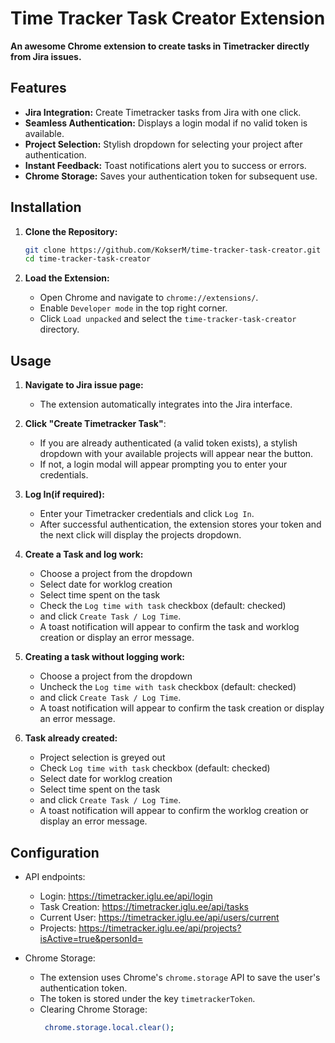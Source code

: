 # Time Tracker Task Creator Extension

**An awesome Chrome extension to create tasks in Timetracker directly from Jira issues.**

## Features

- **Jira Integration:** Create Timetracker tasks from Jira with one click.
- **Seamless Authentication:** Displays a login modal if no valid token is available.
- **Project Selection:** Stylish dropdown for selecting your project after authentication.
- **Instant Feedback:** Toast notifications alert you to success or errors.
- **Chrome Storage:** Saves your authentication token for subsequent use.

## Installation

1. **Clone the Repository:**

   ```bash
   git clone https://github.com/KokserM/time-tracker-task-creator.git
   cd time-tracker-task-creator
    ```
2. **Load the Extension:**

   - Open Chrome and navigate to `chrome://extensions/`.
   - Enable `Developer mode` in the top right corner.
   - Click `Load unpacked` and select the `time-tracker-task-creator` directory.

## Usage

1. **Navigate to Jira issue page:**

   - The extension automatically integrates into the Jira interface.


2. **Click "Create Timetracker Task"**:

   - If you are already authenticated (a valid token exists), a stylish dropdown with your available projects will appear near the button.
   - If not, a login modal will appear prompting you to enter your credentials.


3. **Log In(if required):**

   - Enter your Timetracker credentials and click `Log In`.
   - After successful authentication, the extension stores your token and the next click will display the projects dropdown.
   
4. **Create a Task and log work:**

   - Choose a project from the dropdown
   - Select date for worklog creation
   - Select time spent on the task
   - Check the `Log time with task` checkbox (default: checked)
   - and click `Create Task / Log Time`.
   - A toast notification will appear to confirm the task and worklog creation or display an error message.

5. **Creating a task without logging work:**

    - Choose a project from the dropdown
    - Uncheck the `Log time with task` checkbox (default: checked)
    - and click `Create Task / Log Time`.
    - A toast notification will appear to confirm the task creation or display an error message.

5. **Task already created:**

    - Project selection is greyed out
    - Check `Log time with task` checkbox (default: checked)
    - Select date for worklog creation
    - Select time spent on the task
    - and click `Create Task / Log Time`.
    - A toast notification will appear to confirm the worklog creation or display an error message.

## Configuration
- API endpoints:
  - Login: https://timetracker.iglu.ee/api/login
  - Task Creation: https://timetracker.iglu.ee/api/tasks
  - Current User: https://timetracker.iglu.ee/api/users/current
  - Projects: https://timetracker.iglu.ee/api/projects?isActive=true&personId=<user-id>


- Chrome Storage:
  - The extension uses Chrome's `chrome.storage` API to save the user's authentication token.
  - The token is stored under the key `timetrackerToken`.
  - Clearing Chrome Storage:
    ```bash
     chrome.storage.local.clear();
      ```